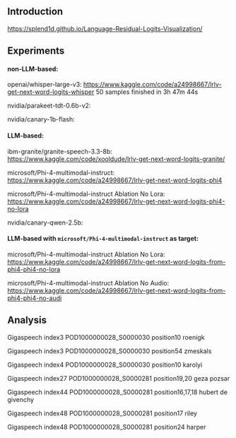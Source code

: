 ## Introduction 

https://splend1d.github.io/Language-Residual-Logits-Visualization/ 

## Experiments

#### non-LLM-based:

openai/whisper-large-v3: https://www.kaggle.com/code/a24998667/lrlv-get-next-word-logits-whisper 50 samples finished in 3h 47m 44s 

nvidia/parakeet-tdt-0.6b-v2:

nvidia/canary-1b-flash:

#### LLM-based:

ibm-granite/granite-speech-3.3-8b: https://www.kaggle.com/code/xooldude/lrlv-get-next-word-logits-granite/

microsoft/Phi-4-multimodal-instruct: https://www.kaggle.com/code/a24998667/lrlv-get-next-word-logits-phi4

microsoft/Phi-4-multimodal-instruct Ablation No Lora: https://www.kaggle.com/code/a24998667/lrlv-get-next-word-logits-phi4-no-lora

nvidia/canary-qwen-2.5b:

#### LLM-based with `microsoft/Phi-4-multimodal-instruct` as target:

microsoft/Phi-4-multimodal-instruct Ablation No Lora: https://www.kaggle.com/code/a24998667/lrlv-get-next-word-logits-from-phi4-phi4-no-lora

microsoft/Phi-4-multimodal-instruct Ablation No Audio: https://www.kaggle.com/code/a24998667/lrlv-get-next-word-logits-from-phi4-phi4-no-audi



## Analysis

Gigaspeech index3 POD1000000028_S0000030 position10 roenigk

Gigaspeech index3 POD1000000028_S0000030 position54 zmeskals

Gigaspeech index4 POD1000000028_S0000030 position10 karolyi

Gigaspeech index27 POD1000000028_S0000281 position19,20 geza pozsar

Gigaspeech index44 POD1000000028_S0000281 position16,17,18 hubert de givenchy

Gigaspeech index48 POD1000000028_S0000281 position17 riley

Gigaspeech index48 POD1000000028_S0000281 position24 harper









